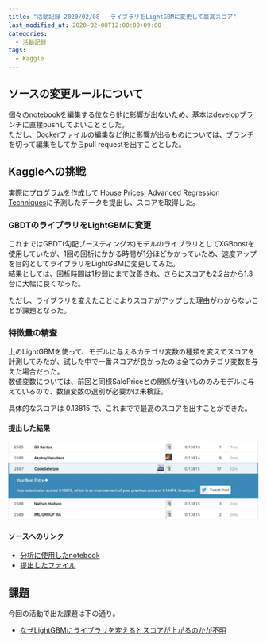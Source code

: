 ```yaml
---
title: "活動記録 2020/02/08 - ライブラリをLightGBMに変更して最高スコア"
last_modified_at: 2020-02-08T12:00:00+09:00
categories:
  - 活動記録
tags:
  - Kaggle
---
```


## ソースの変更ルールについて
個々のnotebookを編集する位なら他に影響が出ないため、基本はdevelopブランチに直接pushしてよいこととした。  
ただし、Dockerファイルの編集など他に影響が出るものについては、ブランチを切って編集をしてからpull requestを出すこととした。

## Kaggleへの挑戦
実際にプログラムを作成して[
House Prices: Advanced Regression Techniques](https://www.kaggle.com/c/house-prices-advanced-regression-techniques/overview)に予測したデータを提出し、スコアを取得した。  

### GBDTのライブラリをLightGBMに変更
これまではGBDT(勾配ブースティング木)モデルのライブラリとしてXGBoostを使用していたが、1回の回析にかかる時間が1分ほどかかっていため、速度アップを目的としてライブラリをLightGBMに変更してみた。  
結果としては、回析時間は1秒弱にまで改善され、さらにスコアも2.2台から1.3台に大幅に良くなった。  

ただし、ライブラリを変えたことによりスコアがアップした理由がわからないことが課題となった。

### 特徴量の精査
上のLightGBMを使って、モデルに与えるカテゴリ変数の種類を変えてスコアを計測してみたが、試した中で一番スコアが良かったのは全てのカテゴリ変数を与えた場合だった。  
数値変数については、前回と同様SalePriceとの関係が強いもののみモデルに与えているので、数値変数の選別が必要かは未検証。

具体的なスコアは 0.13815 で、これまでで最高のスコアを出すことができた。
#### 提出した結果

<img src="/assets/images/posts/report_20200208/HousePriceScore_20200208.jpg" width="800">

#### ソースへのリンク
* [分析に使用したnotebook](https://github.com/CodeSeterpie/CodeSeterpie/blob/develop/Kaggle/HousePrices/notebook/main/20200208/mainnote.ipynb)
* [提出したファイル](https://github.com/CodeSeterpie/CodeSeterpie/blob/develop/Kaggle/HousePrices/output/main/20200208/submission.csv)

## 課題
今回の活動で出た課題は下の通り。
* [なぜLightGBMにライブラリを変えるとスコアが上がるのかが不明](https://github.com/CodeSeterpie/CodeSeterpie/issues/28)



